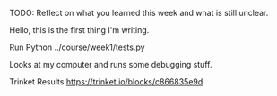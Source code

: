 TODO: Reflect on what you learned this week and what is still unclear.

Hello, this is the first thing I'm writing.

Run
Python ../course/week1/tests.py

Looks at my computer and runs some debugging stuff.


Trinket Results
https://trinket.io/blocks/c866835e9d